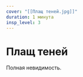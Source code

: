 ```yaml
---
cover: "[[Плащ теней.jpg]]"
duration: 1 минутa
insp_level: 3
---
```

# Плащ теней

Полная невидимость.
